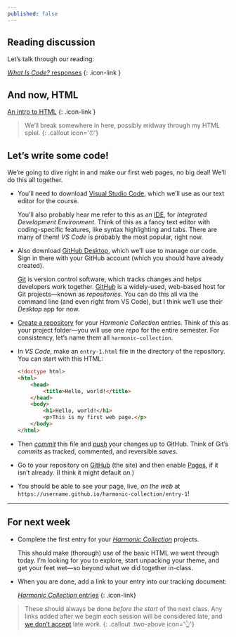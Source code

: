 ```yaml
---
published: false
---
```




## Reading discussion

Let’s talk through our reading:

[*What Is Code?* responses](https://docs.google.com/document/d/1SMSnFKFUPO5IZlXlm7SHmbJeJ75xGvDDJeNT7CmBz9I/edit)
{: .icon-link }



## And now, HTML

[An intro to HTML](/topic/html)
{: .icon-link }



> We’ll break somewhere in here, possibly midway through my HTML spiel.
{: .callout icon='⏰'}



## Let’s write some code!

We’re going to dive right in and make our first web pages, no big deal! We’ll do this all together.

* You’ll need to download [Visual Studio Code](https://code.visualstudio.com), which we’ll use as our text editor for the course.

  You’ll also probably hear me refer to this as an [IDE](https://en.wikipedia.org/wiki/Integrated_development_environment), for *Integrated Development Environment*. Think of this as a fancy text editor with coding-specific features, like syntax highlighting and tabs. There are many of them! *VS Code* is probably the most popular, right now.

* Also download [GitHub Desktop](https://desktop.github.com), which we’ll use to manage our code. Sign in there with your GitHub account (which you should have already created).

  [Git](https://git-scm.com) is version control software, which tracks changes and helps developers work together. [Git*Hub*](https://github.com) is a widely-used, web-based host for Git projects—known as *repositories*. You can do this all via the command line (and even right from VS Code), but I think we’ll use their *Desktop* app for now.

* [Create a repository](https://docs.github.com/en/desktop/installing-and-configuring-github-desktop/overview/creating-your-first-repository-using-github-desktop) for your *Harmonic Collection* entries. Think of this as your project folder—you will use one *repo* for the entire semester. For consistency, let’s name them all `harmonic-collection`.

* In *VS Code*, make an `entry-1.html` file in the directory of the repository. You can start with this HTML:

	```html
	<!doctype html>
	<html>
		<head>
			<title>Hello, world!</title>
		</head>
		<body>
			<h1>Hello, world!</h1>
			<p>This is my first web page.</p>
		</body>
	</html>
	```

* Then [*commit*](https://docs.github.com/en/desktop/contributing-and-collaborating-using-github-desktop/making-changes-in-a-branch/committing-and-reviewing-changes-to-your-project) this file and [*push*](https://docs.github.com/en/desktop/contributing-and-collaborating-using-github-desktop/making-changes-in-a-branch/pushing-changes-to-github) your changes up to GitHub. Think of Git’s *commits* as tracked, commented, and reversible *saves*.

* Go to your repository on [GitHub](https://github.com) (the site) and then enable [Pages](https://docs.github.com/en/pages/getting-started-with-github-pages/configuring-a-publishing-source-for-your-github-pages-site), if it isn’t already. (I think it might default *on*.)

* You should be able to see your page, live, *on the web* at `https://username.github.io/harmonic-collection/entry-1`!


------------



## For next week



- Complete the first entry for your [*Harmonic Collection*](/project/harmonic) projects.

  This should make (thorough) use of the basic HTML we went through today. I’m looking for you to explore, start unpacking your theme, and get your feet wet—so beyond what we did together in-class.

- When you are done, add a link to your entry into our tracking document:

  [*Harmonic Collection* entries](https://docs.google.com/spreadsheets/d/1vXYVnicRUHnczxPCSaqsmmflynnwP22zhES5jFMPKpw/)
  {: .icon-link}

> These should always be done *before the start* of the next class. Any links added after we begin each session will be considered late, and [we don’t accept](https://docs.google.com/document/d/1u358io8doX_SVVMGqIM_oH5V0OIccneYu4Ww-uE55QM/edit#heading=h.64moyiwmpq3g) late work.
{: .callout .two-above icon='👆'}



